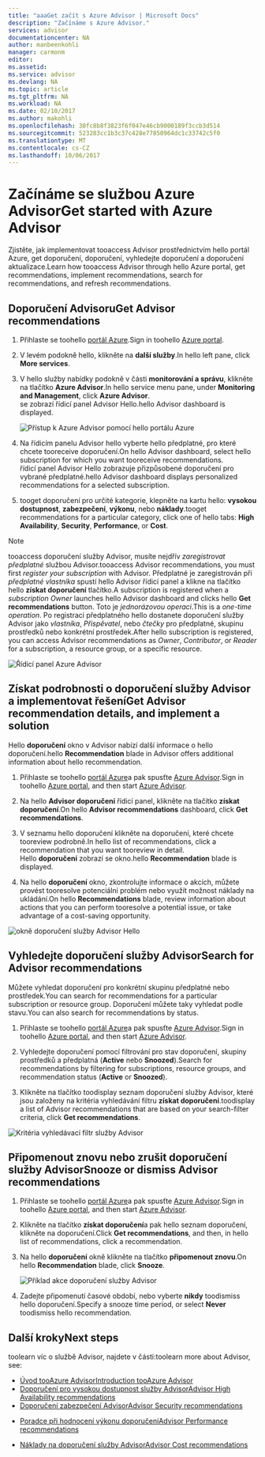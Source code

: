 ```yaml
---
title: "aaaGet začít s Azure Advisor | Microsoft Docs"
description: "Začínáme s Azure Advisor."
services: advisor
documentationcenter: NA
author: manbeenkohli
manager: carmonm
editor: 
ms.assetid: 
ms.service: advisor
ms.devlang: NA
ms.topic: article
ms.tgt_pltfrm: NA
ms.workload: NA
ms.date: 02/10/2017
ms.author: makohli
ms.openlocfilehash: 30fc8b8f3823f6f047e46cb9000189f3ccb3d514
ms.sourcegitcommit: 523283cc1b3c37c428e77850964dc1c33742c5f0
ms.translationtype: MT
ms.contentlocale: cs-CZ
ms.lasthandoff: 10/06/2017
---
```

# <a name="get-started-with-azure-advisor"></a><span data-ttu-id="db86f-103">Začínáme se službou Azure Advisor</span><span class="sxs-lookup"><span data-stu-id="db86f-103">Get started with Azure Advisor</span></span>

<span data-ttu-id="db86f-104">Zjistěte, jak implementovat tooaccess Advisor prostřednictvím hello portál Azure, get doporučení, doporučení, vyhledejte doporučení a doporučení aktualizace.</span><span class="sxs-lookup"><span data-stu-id="db86f-104">Learn how tooaccess Advisor through hello Azure portal, get recommendations, implement recommendations, search for recommendations, and refresh recommendations.</span></span>

## <a name="get-advisor-recommendations"></a><span data-ttu-id="db86f-105">Doporučení Advisoru</span><span class="sxs-lookup"><span data-stu-id="db86f-105">Get Advisor recommendations</span></span>

1. <span data-ttu-id="db86f-106">Přihlaste se toohello [portál Azure](https://portal.azure.com).</span><span class="sxs-lookup"><span data-stu-id="db86f-106">Sign in toohello [Azure portal](https://portal.azure.com).</span></span>

2. <span data-ttu-id="db86f-107">V levém podokně hello, klikněte na **další služby**.</span><span class="sxs-lookup"><span data-stu-id="db86f-107">In hello left pane, click **More services**.</span></span>

3. <span data-ttu-id="db86f-108">V hello služby nabídky podokně v části **monitorování a správu**, klikněte na tlačítko **Azure Advisor**.</span><span class="sxs-lookup"><span data-stu-id="db86f-108">In hello service menu pane, under **Monitoring and Management**, click **Azure Advisor**.</span></span>  
 <span data-ttu-id="db86f-109">se zobrazí řídicí panel Advisor Hello.</span><span class="sxs-lookup"><span data-stu-id="db86f-109">hello Advisor dashboard is displayed.</span></span>

   ![Přístup k Azure Advisor pomocí hello portálu Azure](./media/advisor-overview/advisor-azure-portal-menu.png) 

4. <span data-ttu-id="db86f-111">Na řídicím panelu Advisor hello vyberte hello předplatné, pro které chcete tooreceive doporučení.</span><span class="sxs-lookup"><span data-stu-id="db86f-111">On hello Advisor dashboard, select hello subscription for which you want tooreceive recommendations.</span></span>  
<span data-ttu-id="db86f-112">řídicí panel Advisor Hello zobrazuje přizpůsobené doporučení pro vybrané předplatné.</span><span class="sxs-lookup"><span data-stu-id="db86f-112">hello Advisor dashboard displays personalized recommendations for a selected subscription.</span></span> 

5. <span data-ttu-id="db86f-113">tooget doporučení pro určité kategorie, klepněte na kartu hello: **vysokou dostupnost**, **zabezpečení**, **výkonu**, nebo **náklady**.</span><span class="sxs-lookup"><span data-stu-id="db86f-113">tooget recommendations for a particular category, click one of hello tabs: **High Availability**, **Security**, **Performance**, or **Cost**.</span></span>
 
> [!NOTE]
> <span data-ttu-id="db86f-114">tooaccess doporučení služby Advisor, musíte nejdřív *zaregistrovat předplatné* službou Advisor.</span><span class="sxs-lookup"><span data-stu-id="db86f-114">tooaccess Advisor recommendations, you must first *register your subscription* with Advisor.</span></span> <span data-ttu-id="db86f-115">Předplatné je zaregistrován při *předplatné vlastníka* spustí hello Advisor řídicí panel a klikne na tlačítko hello **získat doporučení** tlačítko.</span><span class="sxs-lookup"><span data-stu-id="db86f-115">A subscription is registered when a *subscription Owner* launches hello Advisor dashboard and clicks hello **Get recommendations** button.</span></span> <span data-ttu-id="db86f-116">Toto je *jednorázovou operaci*.</span><span class="sxs-lookup"><span data-stu-id="db86f-116">This is a *one-time operation*.</span></span> <span data-ttu-id="db86f-117">Po registraci předplatného hello dostanete doporučení služby Advisor jako *vlastníka*, *Přispěvatel*, nebo *čtečky* pro předplatné, skupinu prostředků nebo konkrétní prostředek.</span><span class="sxs-lookup"><span data-stu-id="db86f-117">After hello subscription is registered, you can access Advisor recommendations as *Owner*, *Contributor*, or *Reader* for a subscription, a resource group, or a specific resource.</span></span>

  ![Řídicí panel Azure Advisor](./media/advisor-overview/advisor-all-tab.png)

## <a name="get-advisor-recommendation-details-and-implement-a-solution"></a><span data-ttu-id="db86f-119">Získat podrobnosti o doporučení služby Advisor a implementovat řešení</span><span class="sxs-lookup"><span data-stu-id="db86f-119">Get Advisor recommendation details, and implement a solution</span></span>

<span data-ttu-id="db86f-120">Hello **doporučení** okno v Advisor nabízí další informace o hello doporučení.</span><span class="sxs-lookup"><span data-stu-id="db86f-120">hello **Recommendation** blade in Advisor offers additional information about hello recommendation.</span></span> 

1. <span data-ttu-id="db86f-121">Přihlaste se toohello [portál Azure](https://portal.azure.com)a pak spusťte [Azure Advisor](https://aka.ms/azureadvisordashboard).</span><span class="sxs-lookup"><span data-stu-id="db86f-121">Sign in toohello [Azure portal](https://portal.azure.com), and then start [Azure Advisor](https://aka.ms/azureadvisordashboard).</span></span>

2. <span data-ttu-id="db86f-122">Na hello **Advisor doporučení** řídicí panel, klikněte na tlačítko **získat doporučení**.</span><span class="sxs-lookup"><span data-stu-id="db86f-122">On hello **Advisor recommendations** dashboard, click **Get recommendations**.</span></span>

3. <span data-ttu-id="db86f-123">V seznamu hello doporučení klikněte na doporučení, které chcete tooreview podrobně.</span><span class="sxs-lookup"><span data-stu-id="db86f-123">In hello list of recommendations, click a recommendation that you want tooreview in detail.</span></span>  
<span data-ttu-id="db86f-124">Hello **doporučení** zobrazí se okno.</span><span class="sxs-lookup"><span data-stu-id="db86f-124">hello **Recommendation** blade is displayed.</span></span>

4. <span data-ttu-id="db86f-125">Na hello **doporučení** okno, zkontrolujte informace o akcích, můžete provést tooresolve potenciální problém nebo využít možnost náklady na ukládání.</span><span class="sxs-lookup"><span data-stu-id="db86f-125">On hello **Recommendations** blade, review information about actions that you can perform tooresolve a potential issue, or take advantage of a cost-saving opportunity.</span></span> 
  
  ![okně doporučení služby Advisor Hello](./media/advisor-overview/advisor-recommendation-action-example.png)

## <a name="search-for-advisor-recommendations"></a><span data-ttu-id="db86f-127">Vyhledejte doporučení služby Advisor</span><span class="sxs-lookup"><span data-stu-id="db86f-127">Search for Advisor recommendations</span></span>

<span data-ttu-id="db86f-128">Můžete vyhledat doporučení pro konkrétní skupinu předplatné nebo prostředek.</span><span class="sxs-lookup"><span data-stu-id="db86f-128">You can search for recommendations for a particular subscription or resource group.</span></span> <span data-ttu-id="db86f-129">Doporučení můžete taky vyhledat podle stavu.</span><span class="sxs-lookup"><span data-stu-id="db86f-129">You can also search for recommendations by status.</span></span>

1. <span data-ttu-id="db86f-130">Přihlaste se toohello [portál Azure](https://portal.azure.com)a pak spusťte [Azure Advisor](https://aka.ms/azureadvisordashboard).</span><span class="sxs-lookup"><span data-stu-id="db86f-130">Sign in toohello [Azure portal](https://portal.azure.com), and then start [Azure Advisor](https://aka.ms/azureadvisordashboard).</span></span>

2. <span data-ttu-id="db86f-131">Vyhledejte doporučení pomocí filtrování pro stav doporučení, skupiny prostředků a předplatná (**Active** nebo **Snoozed**).</span><span class="sxs-lookup"><span data-stu-id="db86f-131">Search for recommendations by filtering for subscriptions, resource groups, and recommendation status (**Active** or **Snoozed**).</span></span>

3. <span data-ttu-id="db86f-132">Klikněte na tlačítko toodisplay seznam doporučení služby Advisor, které jsou založeny na kritéria vyhledávání filtru **získat doporučení**.</span><span class="sxs-lookup"><span data-stu-id="db86f-132">toodisplay a list of Advisor recommendations that are based on your search-filter criteria, click **Get recommendations**.</span></span>

  ![Kritéria vyhledávací filtr služby Advisor](./media/advisor-get-started/advisor-search.png)

## <a name="snooze-or-dismiss-advisor-recommendations"></a><span data-ttu-id="db86f-134">Připomenout znovu nebo zrušit doporučení služby Advisor</span><span class="sxs-lookup"><span data-stu-id="db86f-134">Snooze or dismiss Advisor recommendations</span></span>

1. <span data-ttu-id="db86f-135">Přihlaste se toohello [portál Azure](https://portal.azure.com)a pak spusťte [Azure Advisor](https://aka.ms/azureadvisordashboard).</span><span class="sxs-lookup"><span data-stu-id="db86f-135">Sign in toohello [Azure portal](https://portal.azure.com), and then start [Azure Advisor](https://aka.ms/azureadvisordashboard).</span></span>

2. <span data-ttu-id="db86f-136">Klikněte na tlačítko **získat doporučení**a pak hello seznam doporučení, klikněte na doporučení.</span><span class="sxs-lookup"><span data-stu-id="db86f-136">Click **Get recommendations**, and then, in hello list of recommendations, click a recommendation.</span></span>

3. <span data-ttu-id="db86f-137">Na hello **doporučení** okně klikněte na tlačítko **připomenout znovu**.</span><span class="sxs-lookup"><span data-stu-id="db86f-137">On hello **Recommendation** blade, click **Snooze**.</span></span>  

   ![Příklad akce doporučení služby Advisor](./media/advisor-get-started/advisor-snooze.png)

4. <span data-ttu-id="db86f-139">Zadejte připomenutí časové období, nebo vyberte **nikdy** toodismiss hello doporučení.</span><span class="sxs-lookup"><span data-stu-id="db86f-139">Specify a snooze time period, or select **Never** toodismiss hello recommendation.</span></span>


## <a name="next-steps"></a><span data-ttu-id="db86f-140">Další kroky</span><span class="sxs-lookup"><span data-stu-id="db86f-140">Next steps</span></span>

<span data-ttu-id="db86f-141">toolearn víc o službě Advisor, najdete v části:</span><span class="sxs-lookup"><span data-stu-id="db86f-141">toolearn more about Advisor, see:</span></span>
* [<span data-ttu-id="db86f-142">Úvod tooAzure Advisor</span><span class="sxs-lookup"><span data-stu-id="db86f-142">Introduction tooAzure Advisor</span></span>](advisor-overview.md)
* [<span data-ttu-id="db86f-143">Doporučení pro vysokou dostupnost služby Advisor</span><span class="sxs-lookup"><span data-stu-id="db86f-143">Advisor High Availability recommendations</span></span>](advisor-high-availability-recommendations.md)
* [<span data-ttu-id="db86f-144">Doporučení zabezpečení Advisor</span><span class="sxs-lookup"><span data-stu-id="db86f-144">Advisor Security recommendations</span></span>](advisor-security-recommendations.md)
-  [<span data-ttu-id="db86f-145">Poradce při hodnocení výkonu doporučení</span><span class="sxs-lookup"><span data-stu-id="db86f-145">Advisor Performance recommendations</span></span>](advisor-performance-recommendations.md)
* [<span data-ttu-id="db86f-146">Náklady na doporučení služby Advisor</span><span class="sxs-lookup"><span data-stu-id="db86f-146">Advisor Cost recommendations</span></span>](advisor-performance-recommendations.md)
